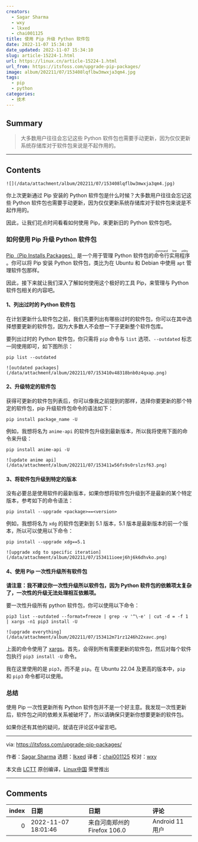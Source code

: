 ```yaml
---
creators:
  - Sagar Sharma
  - wxy
  - lkxed
  - chai001125
title: 使用 Pip 升级 Python 软件包
date: 2022-11-07 15:34:10
date_updated: 2022-11-07 15:34:10
slug: article-15224-1.html
url: https://linux.cn/article-15224-1.html
url_from: https://itsfoss.com/upgrade-pip-packages/
image: album/202211/07/153408lqflbw3mwxja3qm4.jpg
tags:
  - pip
  - python
categories:
  - 技术
---
```


## Summary

> 大多数用户往往会忘记这些 Python 软件包也需要手动更新，因为仅仅更新系统存储库对于软件包来说是不起作用的。

***

<!-- more -->

## Contents

`![](/data/attachment/album/202211/07/153408lqflbw3mwxja3qm4.jpg)`

你上次更新通过 Pip 安装的 Python 软件包是什么时候？大多数用户往往会忘记这些 Python 软件包也需要手动更新，因为仅仅更新系统存储库对于软件包来说是不起作用的。

因此，让我们花点时间看看如何使用 Pip，来更新旧的 Python 软件包吧。

### 如何使用 Pip 升级 Python 软件包

[Pip（Pip Installs Packages）](https://itsfoss.com/install-pip-ubuntu/) 是一个用于管理 Python 软件包的 <ruby> 命令行实用程序 <rt>  command line utility </rt></ruby> 。你可以将 Pip 安装 Python 软件包，类比为在 Ubuntu 和 Debian 中使用 `apt` 管理软件包那样。

因此，接下来就让我们深入了解如何使用这个极好的工具 Pip，来管理与 Python 软件包相关的内容吧。

#### 1、列出过时的 Python 软件包

在计划更新什么软件包之前，我们先要列出有哪些过时的软件包，你可以在其中选择想要更新的软件包，因为大多数人不会想一下子更新整个软件包库。

要列出过时的 Python 软件包，你只需将 `pip` 命令与 `list` 选项、`--outdated` 标志一同使用即可，如下图所示：

```shell
pip list --outdated
```

`![outdated packages](/data/attachment/album/202211/07/153410v48318bnb0z4qxap.png)`

#### 2、升级特定的软件包

获得可更新的软件包列表后，你可以像我之前提到的那样，选择你要更新的那个特定的软件包，pip 升级软件包命令的语法如下：

```shell
pip install package_name -U
```

例如，我想将名为 `anime-api` 的软件包升级到最新版本，所以我将使用下面的命令来升级：

```shell
pip install anime-api -U
```

`![update anime api](/data/attachment/album/202211/07/153411w56fs9s0rslzsf63.png)`

#### 3、将软件包升级到特定的版本

没有必要总是使用软件的最新版本，如果你想将软件包升级到不是最新的某个特定版本，参考如下的命令语法：

```shell
pip install --upgrade <package>==<version>
```

例如，我想将名为 `xdg` 的软件包更新到 5.1 版本，5.1 版本是最新版本的前一个版本，所以可以使用以下命令：

```shell
pip install --upgrade xdg==5.1
```

`![upgrade xdg to specific iteration](/data/attachment/album/202211/07/153411ioeej6hj6k6dhvko.png)`

#### 4、使用 Pip 一次性升级所有软件包

**请注意：我不建议你一次性升级所以软件包，因为 Python 软件包的依赖项太复杂了，一次性的升级无法处理相互依赖项。**

要一次性升级所有 python 软件包，你可以使用以下命令：

```shell
pip3 list --outdated --format=freeze | grep -v '^\-e' | cut -d = -f 1 | xargs -n1 pip3 install -U
```

`![upgrade everything](/data/attachment/album/202211/07/153412m71rz1246h22xavc.png)`

上面的命令使用了 [xargs](https://linuxhandbook.com/xargs-command/)。首先，会得到所有需要更新的软件包，然后对每个软件包执行 `pip3 install -U` 命令。

我在这里使用的是 `pip3`，而不是 `pip`。在 Ubuntu 22.04 及更高的版本中，`pip` 和 `pip3` 命令都可以使用。

### 总结

使用 Pip 一次性更新所有 Python 软件包并不是一个好主意。我发现一次性更新后，软件包之间的依赖关系被破坏了，所以请确保只更新你想要更新的软件包。

如果你还有其他的疑问，就请在评论区中留言吧。

---

via: <https://itsfoss.com/upgrade-pip-packages/>

作者：[Sagar Sharma](https://itsfoss.com/author/sagar/) 选题：[lkxed](https://github.com/lkxed) 译者：[chai001125](https://github.com/chai001125) 校对：[wxy](https://github.com/wxy)

本文由 [LCTT](https://github.com/LCTT/TranslateProject) 原创编译，[Linux中国](https://linux.cn/) 荣誉推出

***

## Comments

|   index | 日期                | 日期                                         | 评论                                                           |
|--------:|:--------------------|:---------------------------------------------|:---------------------------------------------------------------|
|       0 | 2022-11-07 18:01:46 | 来自河南郑州的 Firefox 106.0|Android 11 用户 | Python软件包的依赖关系令人头疼。如果可以运行，建议不要升级它。 |
